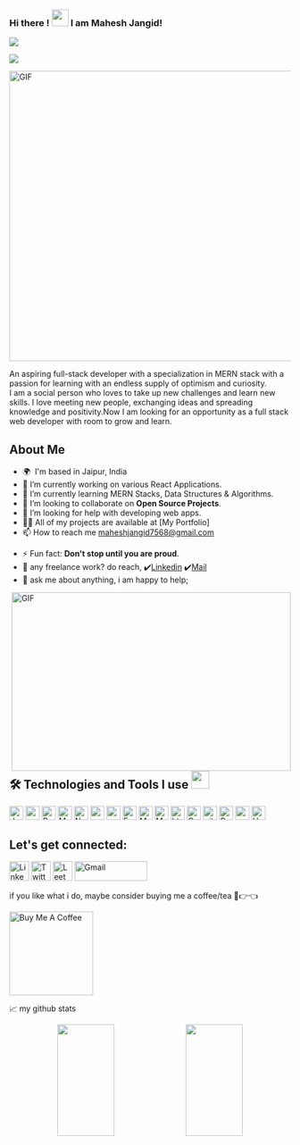 ### Hi there ! <img src = "https://user-images.githubusercontent.com/69167064/159184379-c03e2be8-c0ec-42f0-9f12-a2728b07c7b9.gif" width = 30px> I am Mahesh Jangid!
<!-- <img align='right' src="https://media.giphy.com/media/M9gbBd9nbDrOTu1Mqx/giphy.gif" width="230"> -->
<a href="https://github.com/durgeshrai633/readme-typing-svg"><img
        src="https://readme-typing-svg.herokuapp.com?lines=A+Full+Stack+Web+Developer;A+Professional+Coder"></a>

![](https://visitor-badge.glitch.me/badge?page_id=.Mahesh-jangid)



 <img align="center" alt="GIF" clear="both" src="https://lfsolutions.net/wp-content/uploads/2021/12/Full-Stack-Development-Featured-Image-LevelFive-Solutions.gif" width="1000" height="520" />

<br/>

<p>An aspiring full-stack developer with a specialization in MERN stack with a passion for learning with an endless supply of optimism and curiosity.<br/>
I am a social person who loves to take up new challenges and learn new skills. I love meeting new people, exchanging ideas and spreading knowledge and 
positivity.Now I am looking for an opportunity as a full stack web developer with room to grow and learn.</p>

## About Me
* 🌍  I'm based in Jaipur, India
* 🔭 I’m currently working on various React Applications.
* 🌱 I’m currently learning MERN Stacks, Data Structures & Algorithms.
* 👯 I’m looking to collaborate on **Open Source Projects**.
* 🤔 I’m looking for help with developing web apps.
* 👨‍💻 All of my projects are available at [My Portfolio]
* 📫 How to reach me maheshjangid7568@gmail.com
- ⚡ Fun fact: **Don't stop until you are proud**.
- 💼 any freelance work? do reach, ✔️[Linkedin](https://www.linkedin.com/in/nitesh-goshwami-88629a167/)
✔️[Mail](https://mail.google.com/mail/u/0/?view=cm&fs=1&to=goswami.nitesh5794@gmail.com.com&su=SUBJECT&body=BODY&tf=1)
- 💬 ask me about anything, i am happy to help;
 <img align="right" alt="GIF" clear="both" src="https://github.com/abhisheknaiidu/abhisheknaiidu/blob/master/code.gif" width="500" height="320" />
 
<br />

<h2> 🛠️ Technologies and Tools I use <img src = "https://media2.giphy.com/media/QssGEmpkyEOhBCb7e1/giphy.gif?cid=ecf05e47a0n3gi1bfqntqmob8g9aid1oyj2wr3ds3mg700bl&rid=giphy.gif" width = 32px> </h2>

<p>
    <img alt="Javascript"
        src="https://img.shields.io/badge/JavaScript-323330?style=for-the-badge&logo=javascript&logoColor=F7DF1E"
        height="25px" />
        <img alt="saas"
        src="https://img.shields.io/badge/Saas-323330?style=for-the-badge&logo=saas&logoColor=F7DF1E"
        height="25px" />
    <img alt="React" src="https://img.shields.io/badge/React-20232A?style=for-the-badge&logo=react&logoColor=61DAFB"
        height="25px" />
    <img alt="MongoDB" src="https://img.shields.io/badge/-MongoDB-13aa52?style=flat-square&logo=mongodb&logoColor=white"
        height="25px" />
    <img alt="Nodejs"
        src="https://img.shields.io/badge/Node.js-339933?style=for-the-badge&logo=nodedotjs&logoColor=white"
        height="25px" />
    <img alt="npm" src="https://img.shields.io/badge/NPM-%23000000.svg?style=for-the-badge&logo=npm&logoColor=white"
        height="25px" />
    <img alt="redux" src="https://img.shields.io/badge/-Redux-764ABC?style=flat-square&logo=redux&logoColor=white"
        height="25px" />
    <img alt="Express"
        src="https://img.shields.io/badge/express.js-%23404d59.svg?style=for-the-badge&logo=express&logoColor=%2361DAFB"
        height="25px" />   
    <img alt="Material UI"
        src="https://img.shields.io/badge/Material--UI-0081CB?style=for-the-badge&logo=material-ui&logoColor=white"
        height="25px" />
    <img alt="Markdown"
        src="https://img.shields.io/badge/Markdown-000000?style=for-the-badge&logo=markdown&logoColor=white"
        height="25px" />
    <img alt="html5" src="https://img.shields.io/badge/HTML5-E34F26?style=for-the-badge&logo=html5&logoColor=white"
        height="25px" />
    <img alt="Css3" src="https://img.shields.io/badge/CSS3-1572B6?style=for-the-badge&logo=css3&logoColor=white"
        height="25px" />
    <img alt="git" src="https://img.shields.io/badge/-Git-F05032?style=flat-square&logo=git&logoColor=white"
        height="25px" />
    <img alt="Prettier"
        src="https://img.shields.io/badge/-Prettier-F7B93E?style=flat-square&logo=prettier&logoColor=white"
        height="25px" />
    <img alt="postman"
        src="https://img.shields.io/badge/Postman-FF6C37?style=for-the-badge&logo=Postman&logoColor=white"
        height="25px" />
    <img alt="Heroku" src="https://img.shields.io/badge/-Heroku-430098?style=flat-square&logo=heroku&logoColor=white"
        height="25px" />
</p>

## Let's get connected:

<p>
    <a href="https://www.linkedin.com/in/nitesh-goshwami-88629a167/"><img alt="Linkedin"
            src="https://img.shields.io/badge/LinkedIn-0077B5?style=for-the-badge&logo=linkedin&logoColor=white?link=http://left&link=https://www.linkedin.com/in/nitesh-goshwami-88629a167/"
            height="35px" /></a>
    <a href="https://twitter.com/Niteshkumargos1"><img alt="Twitter"
            src="https://img.shields.io/badge/Twitter-1DA1F2?style=for-the-badge&logo=twitter&logoColor=white?link=http://left&link=https://twitter.com/Niteshkumargos1"
            height="35px" /></a>
    <a href="https://leetcode.com/jd_23/"><img alt="LeetCode"
            src="https://img.shields.io/badge/-LeetCode-FFA116?style=for-the-badge&logo=LeetCode&logoColor=black?link=http://left&link=https://leetcode.com/jd_23/"
            height="35px" /></a>
        <a href="goswami.nitesh5794@gmail.com"><img alt="Gmail"
            src="https://img.shields.io/badge/Gmail-D14836?style=for-the-badge&logo=gmail&logoColor=white?link=http://left&link=goswami.nitesh5794@gmail.com"
            height="35px" width = "130px"/></a>
    
</p>

<!--END_SECTION:waka-->

if you like what i do, maybe consider buying me a coffee/tea 🥺👉👈

<a href="https://www.buymeacoffee.com/NiteshGoshwami" target="_blank"><img src="https://cdn.buymeacoffee.com/buttons/v2/default-red.png" alt="Buy Me A Coffee" width="150" ></a>



📈 my github stats

<p align="center"> 
        <img height= "200px" width ="45%" src="https://github-readme-stats.vercel.app/api?username=Nitesh-Goshwami&theme=react&show_icons=true&include_all_commits=true" />
        <img height= "200px" width ="45%" src="https://github-readme-stats.vercel.app/api/top-langs/?username=Nitesh-Goshwami&theme=react&layout=compact" />
 </p>





